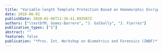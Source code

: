 ```yaml
---
title: "Variable-length Template Protection Based on Homomorphic Encryption with Application to Signature Biometrics"
date: 2016-06-01
publishDate: 2020-02-06T11:36:41.893587Z
authors: ["\textbfM. Gomez-Barrero", "J. Galbally", "J. Fierrez"]
publication_types: ["1"]
abstract: ""
featured: false
publication: "*Proc. Int. Workshop on Biometrics and Forensics (IWBF)*"
---
```


